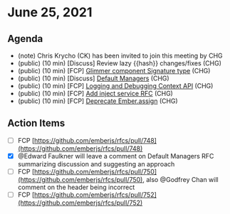 # June 25, 2021

## Agenda

- (note) Chris Krycho (CK) has been invited to join this meeting by CHG
- (public) (10 min) [Discuss] Review lazy {{hash}} changes/fixes (CHG)
- (public) (10 min) [FCP] [Glimmer component Signature type](https://github.com/emberjs/rfcs/pull/748) (CHG)
- (public) (10 min) [Discuss] [Default Managers](https://github.com/emberjs/rfcs/pull/754) (CHG)
- (public) (10 min) [FCP] [Logging and Debugging Context API](https://github.com/emberjs/rfcs/pull/753) (CHG)
- (public) (10 min) [FCP] [Add inject service RFC](https://github.com/emberjs/rfcs/pull/752) (CHG)
- (public) (10 min) [FCP] [Deprecate Ember.assign](https://github.com/emberjs/rfcs/pull/750) (CHG)

## Action Items

- [ ]  FCP [https://github.com/emberjs/rfcs/pull/748](https://github.com/emberjs/rfcs/pull/748)
- [x]  @Edward Faulkner will leave a comment on Default Managers RFC summarizing discussion and suggesting an approach
- [ ]  FCP [https://github.com/emberjs/rfcs/pull/750](https://github.com/emberjs/rfcs/pull/750), also @Godfrey Chan will comment on the header being incorrect
- [ ]  FCP [https://github.com/emberjs/rfcs/pull/752](https://github.com/emberjs/rfcs/pull/752)
